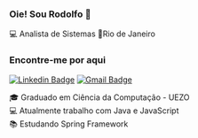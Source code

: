### Oie! Sou Rodolfo 👋

💻 Analista de Sistemas   📍Rio de Janeiro

### Encontre-me por aqui

[![Linkedin Badge](https://img.shields.io/badge/-RodolfoMarriel-blue?style=flat-square&logo=Linkedin&logoColor=white&link=https://www.linkedin.com/in/rodolfo-marriel-a8876286/)](https://www.linkedin.com/in/rodolfo-marriel-a8876286/)
[![Gmail Badge](https://img.shields.io/badge/-rodolfo.29r@gmail.com-c14438?style=flat-square&logo=Gmail&logoColor=white&link=mailto:rodolfo.29r@gmail.com)](mailto:rodolfo.29r@gmail.com)


🎓 Graduado em Ciência da Computação - UEZO<br>
💻 Atualmente trabalho com Java e JavaScript<br>
📚 Estudando Spring Framework

<!--
**rodolfomarriel/rodolfomarriel** is a ✨ _special_ ✨ repository because its `README.md` (this file) appears on your GitHub profile.

Here are some ideas to get you started:

- 🔭 I’m currently working on ...
- 🌱 I’m currently learning ...
- 👯 I’m looking to collaborate on ...
- 🤔 I’m looking for help with ...
- 💬 Ask me about ...
- 📫 How to reach me: ...
- 😄 Pronouns: ...
- ⚡ Fun fact: ...
-->
